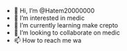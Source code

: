 - 👋 Hi, I’m @Hatem20000000
- 👀 I’m interested in medic
- 🌱 I’m currently learning make crepto
- 💞️ I’m looking to collaborate on medic
- 📫 How to reach me wa

<!---
Hatem20000000/Hatem20000000 is a ✨ special ✨ repository because its `README.md` (this file) appears on your GitHub profile.
You can click the Preview link to take a look at your changes.
--->
